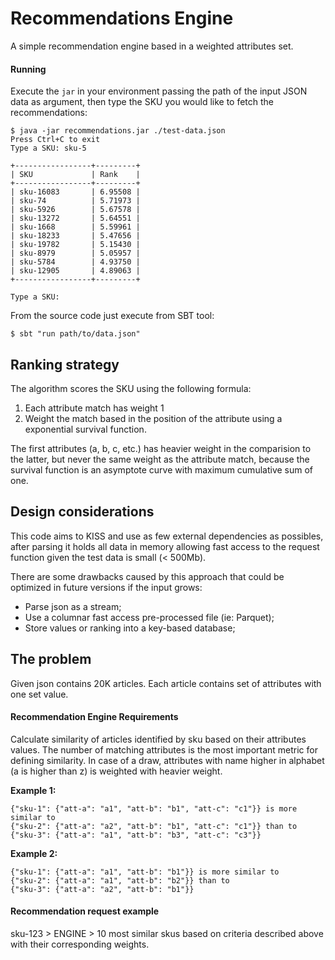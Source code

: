 # Recommendations Engine

A simple recommendation engine based in a weighted attributes set.

#### Running

Execute the `jar` in your environment passing the path of the input JSON data as argument, then type the SKU you would like to fetch the recommendations: 

```shell
$ java -jar recommendations.jar ./test-data.json
Press Ctrl+C to exit
Type a SKU: sku-5

+-----------------+---------+
| SKU             | Rank    |
+-----------------+---------+
| sku-16083       | 6.95508 |
| sku-74          | 5.71973 |
| sku-5926        | 5.67578 |
| sku-13272       | 5.64551 |
| sku-1668        | 5.59961 |
| sku-18233       | 5.47656 |
| sku-19782       | 5.15430 |
| sku-8979        | 5.05957 |
| sku-5784        | 4.93750 |
| sku-12905       | 4.89063 |
+-----------------+---------+

Type a SKU:
```

From the source code just execute from SBT tool:

```shell
$ sbt "run path/to/data.json"
```

## Ranking strategy

The algorithm scores the SKU using the following formula: 

1. Each attribute match has weight 1
2. Weight the match based in the position of the attribute using a exponential survival function.

The first attributes (a, b, c, etc.) has heavier weight in the comparision to the latter, but never the same weight as the attribute match, because the survival function is an asymptote curve with maximum cumulative sum of one.

## Design considerations

This code aims to KISS and use as few external dependencies as possibles, after parsing it holds all data in memory allowing fast access to the request function given the test data is small (< 500Mb). 

There are some drawbacks caused by this approach that could be optimized in future versions if the input grows:

- Parse json as a stream;
- Use a columnar fast access pre-processed file (ie: Parquet);
- Store values or ranking into a key-based database;

## The problem

Given json contains 20K articles.
Each article contains set of attributes with one set value.

#### Recommendation Engine Requirements

Calculate similarity of articles identified by sku based on their attributes values.
The number of matching attributes is the most important metric for defining similarity.
In case of a draw, attributes with name higher in alphabet (a is higher than z) is weighted with heavier weight.

**Example 1:**

```
{"sku-1": {"att-a": "a1", "att-b": "b1", "att-c": "c1"}} is more similar to
{"sku-2": {"att-a": "a2", "att-b": "b1", "att-c": "c1"}} than to
{"sku-3": {"att-a": "a1", "att-b": "b3", "att-c": "c3"}}
```

**Example 2:**

```
{"sku-1": {"att-a": "a1", "att-b": "b1"}} is more similar to 
{"sku-2": {"att-a": "a1", "att-b": "b2"}} than to
{"sku-3": {"att-a": "a2", "att-b": "b1"}}
```

#### Recommendation request example

sku-123  > ENGINE > 10 most similar skus based on criteria described above with their corresponding weights.
